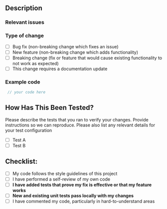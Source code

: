 ## Description

<!-- Please include a summary of the change and which issue is fixed. Please also include relevant motivation and context. List any dependencies that are required for this change. -->

### Relevant issues
<!-- Please add relevant opened issues -->

### Type of change

<!-- Please delete options that are not relevant. -->

- [ ] Bug fix (non-breaking change which fixes an issue)
- [ ] New feature (non-breaking change which adds functionality)
- [ ] Breaking change (fix or feature that would cause existing functionality to not work as expected)
- [ ] This change requires a documentation update

### Example code
```js
 // your code here
``` 

## How Has This Been Tested?

Please describe the tests that you ran to verify your changes. Provide instructions so we can reproduce. Please also list any relevant details for your test configuration

- [ ] Test A
- [ ] Test B

## Checklist:

- [ ] My code follows the style guidelines of this project
- [ ] I have performed a self-review of my own code
- [ ] **I have added tests that prove my fix is effective or that my feature works**
- [ ] **New and existing unit tests pass locally with my changes**
- [ ] I have commented my code, particularly in hard-to-understand areas
